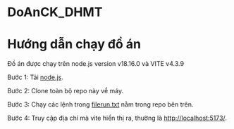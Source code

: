 # DoAnCK_DHMT
# Hướng dẫn chạy đồ án
Đồ án được chạy trên node.js version v18.16.0 và VITE v4.3.9

Bước 1: Tải [node.js](https://nodejs.org/en).

Bước 2: Clone toàn bộ repo này về máy.

Bước 3: Chạy các lệnh trong [filerun.txt](https://github.com/TranThanh159/DoAnCK_DHMT/blob/a8063b55b3e0855a84b7baaae978131f5c1e35d9/filerun.txt) nằm trong repo bên trên.

Bước 4: Truy cập địa chỉ mà vite hiển thị ra, thường là [http://localhost:5173/](http://localhost:5173/).
